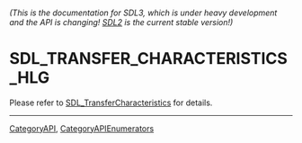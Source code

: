 ###### (This is the documentation for SDL3, which is under heavy development and the API is changing! [SDL2](https://wiki.libsdl.org/SDL2/) is the current stable version!)
# SDL_TRANSFER_CHARACTERISTICS_HLG

Please refer to [SDL_TransferCharacteristics](SDL_TransferCharacteristics) for details.

----
[CategoryAPI](CategoryAPI), [CategoryAPIEnumerators](CategoryAPIEnumerators)

